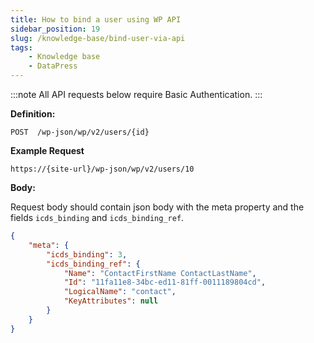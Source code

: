 ```yaml
---
title: How to bind a user using WP API
sidebar_position: 19
slug: /knowledge-base/bind-user-via-api
tags:
    - Knowledge base
    - DataPress
---
```


:::note 
All API requests below require Basic Authentication. 
:::

**Definition:**

```
POST  /wp-json/wp/v2/users/{id}
```

**Example Request**

```text
https://{site-url}/wp-json/wp/v2/users/10
```

**Body:**

Request body should contain json body with the meta property and the fields `icds_binding` and `icds_binding_ref`.

```json
{
    "meta": {
        "icds_binding": 3,
        "icds_binding_ref": {
            "Name": "ContactFirstName ContactLastName",
            "Id": "11fa11e8-34bc-ed11-81ff-0011189804cd",
            "LogicalName": "contact",
            "KeyAttributes": null
        }
    }
}
```
